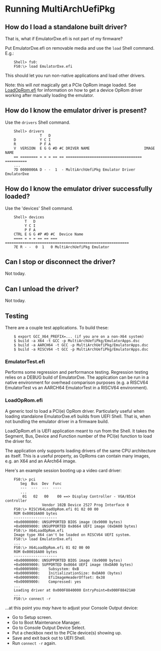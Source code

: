 # Running MultiArchUefiPkg

## How do I load a standalone built driver?

That is, what if EmulatorDxe.efi is not part of my firmware?

Put EmulatorDxe.efi on removable media and use the `load` Shell command. E.g.:

        Shell> fs0:
        FS0:\> load EmulatorDxe.efi

This should let you run non-native applications and load other drivers.

Note: this will *not* magically get a PCIe OpRom image loaded. See
[LoadOpRom.efi](#loadopromefi) for information on how to get a device
OpRom driver working after manually loading the emulator.

## How do I know the emulator driver is present?

Use the `drivers` Shell command.

        Shell> drivers
                    T   D
        D           Y C I
        R           P F A
        V  VERSION  E G G #D #C DRIVER NAME                         IMAGE NAME
        == ======== = = = == == =================================== ==========
        ...
        7D 0000000A D - -  1  - MultiArchUefiPkg Emulator Driver    EmulatorDxe

## How do I know the emulator driver successfully loaded?

Use the 'devices' Shell command.

        Shell> devices
             T   D
             Y C I
             P F A
        CTRL E G G #P #D #C  Device Name
        ==== = = = == == === =========================================================
        7E R - -  0  1   0 MultiArchUefiPkg Emulator

## Can I stop or disconnect the driver?

Not today.

## Can I unload the driver?

Not today.

## Testing

There are a couple test applications. To build these:

        $ export GCC_X64_PREFIX=... (if you are on a non-X64 system)
        $ build -a X64 -t GCC -p MultiArchUefiPkg/EmulatorApps.dsc
        $ build -a AARCH64 -t GCC -p MultiArchUefiPkg/EmulatorApps.dsc
        $ build -a RISCV64 -t GCC -p MultiArchUefiPkg/EmulatorApps.dsc

### EmulatorTest.efi

Performs some regression and performance testing. Regression testing
relies on a DEBUG build of EmulatorDxe. The application can be run in
a native environment for overhead comparison purposes (e.g. a RISCV64
EmulatorTest vs an AARCH64 EmulatorTest in a RISCV64 environment).

### LoadOpRom.efi

A generic tool to load a PCI(e) OpRom driver. Particularly useful when
loading standalone EmulatorDxe.efi builds from UEFI Shell. That is,
when not bundling the emulator driver in a firmware build.

LoadOpRom.efi is UEFI application meant to run from the Shell. It takes
the Segment, Bus, Device and Function number of the PCI(e) function to
load the driver for.

The application only supports loading drivers of the same CPU architecture
as itself. This is a useful property, as OpRoms can contain many images,
e.g. an X64 and an AArch64 image.

Here's an example session booting up a video card driver:

        FS0:\> pci
           Seg  Bus  Dev  Func
           ---  ---  ---  ----
           ...
            01   02   00    00 ==> Display Controller - VGA/8514 controller
                     Vendor 102B Device 2527 Prog Interface 0
        FS0:\> RISCV64LoadOpRom.efi 01 02 00 00
        ROM 0x00016A00 bytes
        --------------------
        +0x00000000: UNSUPPORTED BIOS image (0x9000 bytes)
        +0x00009000: UNSUPPORTED 0x8664 UEFI image (0xDA00 bytes)
        FS0:\> X64LoadOpRom.efi
        Image type X64 can't be loaded on RISCV64 UEFI system.
        FS0:\> load EmulatorDxe.efi
        ...
        FS0:\> X64LoadOpRom.efi 01 02 00 00
        ROM 0x00016A00 bytes
        --------------------
        +0x00000000: UNSUPPORTED BIOS image (0x9000 bytes)
        +0x00009000: SUPPORTED 0x8664 UEFI image (0xDA00 bytes)
        +0x00009000:    Subsystem: 0xB
        +0x00009000:    InitializationSize: 0xDA00 (bytes)
        +0x00009000:    EfiImageHeaderOffset: 0x38
        +0x00009000:    Compressed: yes
        ...
        Loading driver at 0x000F8840000 EntryPoint=0x000F88421A0
        ...
        FS0:\> connect -r

...at this point you _may_ have to adjust your Console Output device:
* Go to Setup screen.
* Go to Boot Maintenance Manager.
* Go to Console Output Device Select.
* Put a checkbox next to the PCIe device(s) showing up.
* Save and exit back out to UEFI Shell.
* Run `connect -r` again.